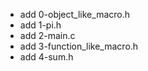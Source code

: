 - add 0-object_like_macro.h
- add 1-pi.h
- add 2-main.c
- add 3-function_like_macro.h
- add 4-sum.h


